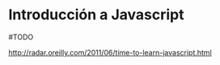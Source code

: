# Introducción a Javascript

#TODO

http://radar.oreilly.com/2011/06/time-to-learn-javascript.html

